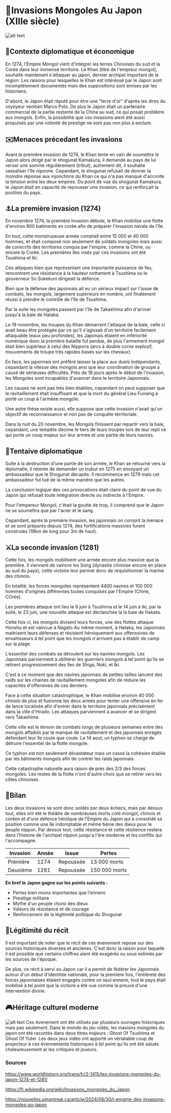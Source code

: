 # 🗾Invasions Mongoles Au Japon (XIIIe siècle) 

![alt text](assets/fresque_guerre_mongjap.jpg)

## 🧭Contexte diplomatique et économique
En 1274, l'Empire Mongol vient d'intégrer les terres Chinoises du sud et la Corée dans leur immense territoire.
Le Khan (titre de l'empreur mongol), souhaite maintenant s'attaquer au japon, dernier archipel important de la région. Les raisons pour lesquelles le Khan est intéréssé par le Japon sont incomplètement documentés mais des suppositions sont émises par les historiens.

D'abord, le Japon était réputé pour être une "terre d'or" d'après les dires du voyoyeur venitien Marco Polo.
De plus le Japon était un partenaire commercial de la partie restante de la Chine au sud, ce qui posait problème aux mongols.
Enfin, la possibilité que ces invasions aient été aussi propulsés par une volonté de prestige ne sont pas non plus à exclure.

## ✉️Menaces précedant les invasions

Avant la première invasion de 1274, le Khan tente en vain de soumettre le Japon alors dirigé par le shogunat Kamakura, il demande au pays de lui verser une somme régulièrement (tribut), autrement dit, il souhaite vassaliser l'île niponne. Cepandant, le shogunat refusait de donner la moindre réponse aux injonctions du Khan ce qui n'a pas manqué d'accroite la tension entre les deux empires.
Du point de vue du shogunat Kamakura, le Japon était en capacité de repousser une invasion, ce qui renforçait la position du pays.

## ⚓La première invasion (1274)

En novembre 1274, la première invasion débute, le Khan mobilise une flotte d'environ 800 batiments en corée afin de préparer l'invasion navale de l'île.

En tout, cette monstruseuse armée comptait entre 15 000 et 40 000 hommes, et était composé non seulement de soldats mongoles mais aussi de conscrits des territoires conquis par l'empire, comme la Chine, ou encore la Corée.
Les premières îles visés par ces invasions ont été Tsushima et Iki.

Ces attaques bien que représentant une importante puissance de feu, rencontrent une résistance à la hauteur nottament à Tsushima ou le gouverneur So Sukekuni dirigeait la défence.

Bien que la défense des japonnais ait eu un sérieux impact sur l'issue de combats, les mongols, largement supérieurs en nombre, ont finalement réussi à prendre le contrôle de l'île de Tsushima.

Par la suite les mongoles passent par l'île de Takashima afin  d'arriver jusqu'a la baie de Hataka.

Le 19 novembre, les troupes du Khan démarrent l'attaque de la baie, celle ci avait beau être protégée par ce qu'il s'agissait d'un territoire facilement attaquable (eaux peu profondes), les Japonais étaient en infériorité numérique donc la première bataille fut perdue, de plus l'armement mongol était bien supérieur à celui des Nippons (arcs à double corne explosif, mouvements de troupe très rapides basés sur les chevaux).

En face, les japonnais ont préféré laisser la place aux duels indépendants, cepandant la vitesse des mongols ansi que leur coordination de groupe a causé de sérieuses difficultés.
Près de 18 jours après le début de l'invasion, les Mongoles sont incapables d'avancer dans le territoire Japonnais.

Les causes ne sont pas très bien établies, cepandant on peut supposer que le ravitaillement était insuffisant et que la mort du général Lieu Fuxiang à porté un coup à l'arméee mongole.

Une autre thèse existe aussi, elle suppose que cette invasion n'avait qu'un objectif de reconnaissance et non pas de conquête territoriale.

Dans la nuit du 20 novembre, les Mongols finissent par repartir vers la baie, cepandant, une tempête décime le tiers de leurs troupes lors de leur repli ce qui porte un coup majeur sur leur armée et une partie de leurs navires.

## 🤝Tentaive diplomatique

Suite à la destruction d'une partie de son armée, le Khan se retourne vers la diplomatie, il retente de demander un trubut en 1275 en envoyant un ambassadeur que le Shogunat décapite.
Il recommence en 1279 mais cet ambassadeur fut tué de la même manière que les autres.

La conclusion logique des ces provocations était claire du point de vue du Japon qui refusait toute intégration directe ou indirecte à l'Empire.

Pour l'empereur Mongol, c'était la goutte de trop, il comprend que le Japon ne se soumettra que par l'acier et le sang.

Cepandant, après la première invasion, les japonnais on comprit la menace et se sont préparés depuis 1274, des fortifications massives furent construies (19km de long pour 3m de haut).

## ⚔️La seconde invasion (1281)

Cette fois, les mongols mobilisent une armée encore plus massive que la première. Il viennent de vaincre les Song (dynastie chinoise encore en place au sud du pays), cette victoire leur permet donc de requisitionner la marine des chinois. 

En totalité, les forces mongoles représentent 4400 navires et 100 000 hommes d'origines différentes toutes conquises par l'Empire (Chine, COrée).

Les premières attaque ont lieu le 9 juin à Tsushima et le 14 juin à Iki, par la suite, le 23 juin, une nouvelle attaque est déclanchée la la baie de Hakata.

Cette fois ci, les mongols divisent leurs forces, une des flottes attaque Honshu et est vaincue à Nagato
Au même moment, à Hataka, les Japonnais maitrisent leurs défenses et résistent héroiquement aux offenssives de envahisseurs à tel point que les mongols n'arrivent pas à établir de camp sur la plage.

L'essentiel des combats se déroulent sur les navires mongols.
Les Japonnais parviennent à oblitérer les guerriers mongols à tel point qu'ils se retirent progressivement des îles de Shiga, Noki, et Iki.

C'est à ce moment que des navires japonnais de petites tailles lancent des raids sur les chaines de ravitaillement mongoles afin de réduire les capacités d'offensives de ces derniers.

Face à cette situation catastrophique, le Khan mobilise environ 40 000 chinois de plus et fusionne les deux armés pour tenter une offensive en fer de lance localisée afin d'entrer dans le territoire japonnais précisément dans la ville d'Hirado. Les attaques parviennent a avancer et se dirigent vers Takashima. 

Cette ville est le témoin de combats longs de plusieurs semaines entre des mongols affaiblis par le manque de ravitallement et des japonnais enragés défendant leur île coute que coute. Le 14 aout, un typhon se charge de détruire l'essentiel de la flotte mongole.

Ce typhon est non seulement dévastateur mais un casse la cohésion établie par les bâtiments mongols afin de contrer les raids japonnais.

Cette catastrophe naturelle aura raison de près des 2/3 des forces mongoles.
Les restes de la flotte n'ont d'autre choix que se retirer vers les côtes chinoises.

## 📜Bilan

Les deux invasions se sont donc soldés par deux échecs, mais par dessus tout, elles ont été le théâtre de nombreuses morts coté mongol, chinois et coréen et d'une défence héroîque de l'Empire du Japon qui a consolidé sa position comme une île indomptable et même bénie des dieux pour le peuple nippon.
Par dessus tout, cette résistance et cette résilience restera dans l'histoire de l'archipel nippon jusqu'a l'ère moderne et les conflits qui l'accompagne.

| Invasion | Année | Issue     | Pertes       |
|----------|-------|-----------|--------------|
| Première | 1274  | Repoussée | 13 000 morts |
| Deuxième | 1281  | Repoussée | 150 000 morts|

**En bref le Japon gagne sur les points suivants :** 
* Pertes bien moins importantes que l'ennemi
* Presitige militaire
* Mythe d'un peuple choisi des dieux
* Valeurs de résistance et de courage
* Renforcement de la légitimité politique du Shogunat

## 📖Légitimité du récit

Il est important de noter que le récit de ces évenement repose sur des sources historiques diverses et ancienes.
C'est donc la raison pour laquelle il est possible que certains chiffres aient été exagérés ou sous estimés par les sources de l'époque.

De plus, ce récit à servi au Japon car il a permit de fédérer les Japonnais autour d'un début d'identitée nationale, pour la première fois, l'entièreté des forces japonnaises étaient engagés contre un seul ennemi, tout le pays était mobilisé à tel point que la victoire a été vue comme la preuve d'une intervention divine.


## 🎮Héritage culturel moderne
![alt text](assets/Invasion-1.webp)
Ces évenement ont été utilisés par plusieurs ouvrages historiques mais pas seulement.
Dans le monde du jeu vidéo, les inasions mongoles du japon ont été racontés dans deux titres majeurs : Ghost Of Tsushima et Ghost Of Yutei.
Les deux jeux vidéo ont apporté un vériatable coup de projecteur à ces évennements historiques à tel point qu'ils ont été salués chaleureusement ar les critiques et joueurs.

### Sources

https://www.worldhistory.org/trans/fr/2-1415/les-invasions-mongoles-du-japon-1274-et-1281/

https://fr.wikipedia.org/wiki/Invasions_mongoles_du_Japon

https://nouvelles.umontreal.ca/article/2024/08/30/l-enigme-des-invasions-mongoles-au-japon
